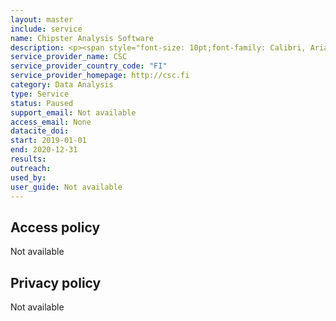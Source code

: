 ```yaml
---
layout: master
include: service
name: Chipster Analysis Software
description: <p><span style="font-size: 10pt;font-family: Calibri, Arial;">Chipster offers a broad range of easy-to-use analysis tools for bioscience and medical science research.</span>&nbsp;</p>
service_provider_name: CSC
service_provider_country_code: "FI"
service_provider_homepage: http://csc.fi
category: Data Analysis
type: Service
status: Paused
support_email: Not available
access_email: None
datacite_doi: 
start: 2019-01-01
end: 2020-12-31
results:
outreach:
used_by: 
user_guide: Not available
---
```



## Access policy
Not available

## Privacy policy
Not available

